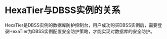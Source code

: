 # HexaTier与DBSS实例的关系<a name="ZH-CN_TOPIC_0148420496"></a>

HexaTier是DBSS实例的数据库防护控制台，用户成功购买DBSS实例后，需要登录HexaTier为DBSS实例配置安全防护策略，才能实现对数据库的安全防护。

